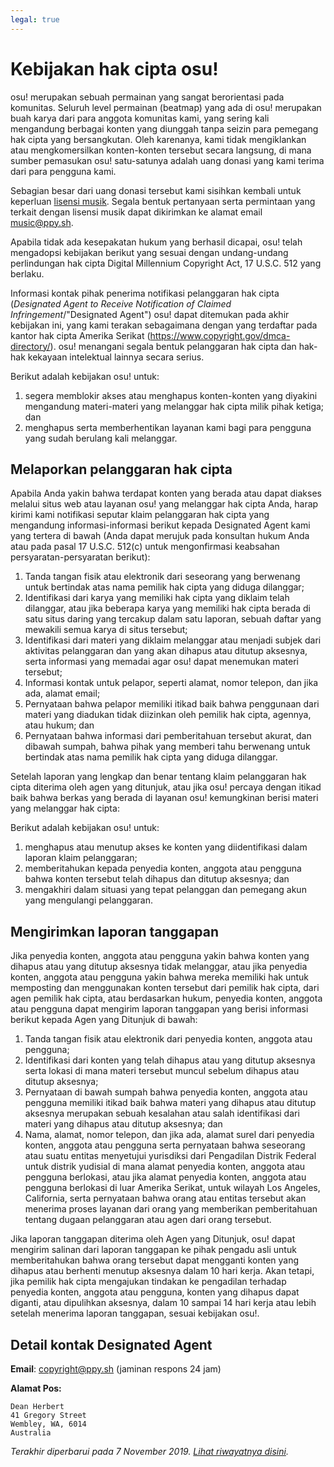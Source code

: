 ```yaml
---
legal: true
---
```


# Kebijakan hak cipta osu!

osu! merupakan sebuah permainan yang sangat berorientasi pada komunitas. Seluruh level permainan (beatmap) yang ada di osu! merupakan buah karya dari para anggota komunitas kami, yang sering kali mengandung berbagai konten yang diunggah tanpa seizin para pemegang hak cipta yang bersangkutan. Oleh karenanya, kami tidak mengiklankan atau mengkomersilkan konten-konten tersebut secara langsung, di mana sumber pemasukan osu! satu-satunya adalah uang donasi yang kami terima dari para pengguna kami.

Sebagian besar dari uang donasi tersebut kami sisihkan kembali untuk keperluan [lisensi musik](/wiki/Legal/Music_Licensing). Segala bentuk pertanyaan serta permintaan yang terkait dengan lisensi musik dapat dikirimkan ke alamat email [music@ppy.sh](mailto:music@ppy.sh).

Apabila tidak ada kesepakatan hukum yang berhasil dicapai, osu! telah mengadopsi kebijakan berikut yang sesuai dengan undang-undang perlindungan hak cipta Digital Millennium Copyright Act, 17 U.S.C. 512 yang berlaku.

Informasi kontak pihak penerima notifikasi pelanggaran hak cipta (*Designated Agent to Receive Notification of Claimed Infringement*/"Designated Agent") osu! dapat ditemukan pada akhir kebijakan ini, yang kami terakan sebagaimana dengan yang terdaftar pada kantor hak cipta Amerika Serikat (<https://www.copyright.gov/dmca-directory/>). osu! menangani segala bentuk pelanggaran hak cipta dan hak-hak kekayaan intelektual lainnya secara serius.

Berikut adalah kebijakan osu! untuk:

1. segera memblokir akses atau menghapus konten-konten yang diyakini mengandung materi-materi yang melanggar hak cipta milik pihak ketiga; dan
2. menghapus serta memberhentikan layanan kami bagi para pengguna yang sudah berulang kali melanggar.

## Melaporkan pelanggaran hak cipta

Apabila Anda yakin bahwa terdapat konten yang berada atau dapat diakses melalui situs web atau layanan osu! yang melanggar hak cipta Anda, harap kirimi kami notifikasi seputar klaim pelanggaran hak cipta yang mengandung informasi-informasi berikut kepada Designated Agent kami yang tertera di bawah (Anda dapat merujuk pada konsultan hukum Anda atau pada pasal 17 U.S.C. 512(c) untuk mengonfirmasi keabsahan persyaratan-persyaratan berikut):

1. Tanda tangan fisik atau elektronik dari seseorang yang berwenang untuk bertindak atas nama pemilik hak cipta yang diduga dilanggar;
2. Identifikasi dari karya yang memiliki hak cipta yang diklaim telah dilanggar, atau jika beberapa karya yang memiliki hak cipta berada di satu situs daring yang tercakup dalam satu laporan, sebuah daftar yang mewakili semua karya di situs tersebut;
3. Identifikasi dari materi yang diklaim melanggar atau menjadi subjek dari aktivitas pelanggaran dan yang akan dihapus atau ditutup aksesnya, serta informasi yang memadai agar osu! dapat menemukan materi tersebut;
4. Informasi kontak untuk pelapor, seperti alamat, nomor telepon, dan jika ada, alamat email;
5. Pernyataan bahwa pelapor memiliki itikad baik bahwa penggunaan dari materi yang diadukan tidak diizinkan oleh pemilik hak cipta, agennya, atau hukum; dan
6. Pernyataan bahwa informasi dari pemberitahuan tersebut akurat, dan dibawah sumpah, bahwa pihak yang memberi tahu berwenang untuk bertindak atas nama pemilik hak cipta yang diduga dilanggar.

Setelah laporan yang lengkap dan benar tentang klaim pelanggaran hak cipta diterima oleh agen yang ditunjuk, atau jika osu! percaya dengan itikad baik bahwa berkas yang berada di layanan osu! kemungkinan berisi materi yang melanggar hak cipta:

Berikut adalah kebijakan osu! untuk:

1. menghapus atau menutup akses ke konten yang diidentifikasi dalam laporan klaim pelanggaran;
2. memberitahukan kepada penyedia konten, anggota atau pengguna bahwa konten tersebut telah dihapus dan ditutup aksesnya; dan
3. mengakhiri dalam situasi yang tepat pelanggan dan pemegang akun yang mengulangi pelanggaran.

## Mengirimkan laporan tanggapan

Jika penyedia konten, anggota atau pengguna yakin bahwa konten yang dihapus atau yang ditutup aksesnya tidak melanggar, atau jika penyedia konten, anggota atau pengguna yakin bahwa mereka memiliki hak untuk memposting dan menggunakan konten tersebut dari pemilik hak cipta, dari agen pemilik hak cipta, atau berdasarkan hukum, penyedia konten, anggota atau pengguna dapat mengirim laporan tanggapan yang berisi informasi berikut kepada Agen yang Ditunjuk di bawah:

1. Tanda tangan fisik atau elektronik dari penyedia konten, anggota atau pengguna;
2. Identifikasi dari konten yang telah dihapus atau yang ditutup aksesnya serta lokasi di mana materi tersebut muncul sebelum dihapus atau ditutup aksesnya;
3. Pernyataan di bawah sumpah bahwa penyedia konten, anggota atau pengguna memiliki itikad baik bahwa materi yang dihapus atau ditutup aksesnya merupakan sebuah kesalahan atau salah identifikasi dari materi yang dihapus atau ditutup aksesnya; dan
4. Nama, alamat, nomor telepon, dan jika ada, alamat surel dari penyedia konten, anggota atau pengguna serta pernyataan bahwa seseorang atau suatu entitas menyetujui yurisdiksi dari Pengadilan Distrik Federal untuk distrik yudisial di mana alamat penyedia konten, anggota atau pengguna berlokasi, atau jika alamat penyedia konten, anggota atau pengguna berlokasi di luar Amerika Serikat, untuk wilayah Los Angeles, California, serta pernyataan bahwa orang atau entitas tersebut akan menerima proses layanan dari orang yang memberikan pemberitahuan tentang dugaan pelanggaran atau agen dari orang tersebut.

Jika laporan tanggapan diterima oleh Agen yang Ditunjuk, osu! dapat mengirim salinan dari laporan tanggapan ke pihak pengadu asli untuk memberitahukan bahwa orang tersebut dapat mengganti konten yang dihapus atau berhenti menutup aksesnya dalam 10 hari kerja. Akan tetapi, jika pemilik hak cipta mengajukan tindakan ke pengadilan terhadap penyedia konten, anggota atau pengguna, konten yang dihapus dapat diganti, atau dipulihkan aksesnya, dalam 10 sampai 14 hari kerja atau lebih setelah menerima laporan tanggapan, sesuai kebijakan osu!.

## Detail kontak Designated Agent

**Email**: [copyright@ppy.sh](mailto:copyright@ppy.sh) (jaminan respons 24 jam)

**Alamat Pos:**

```
Dean Herbert
41 Gregory Street
Wembley, WA, 6014
Australia
```

*Terakhir diperbarui pada 7 November 2019. [Lihat riwayatnya disini](https://github.com/ppy/osu-wiki/commits/master/wiki/Legal/Copyright/en.md).*
